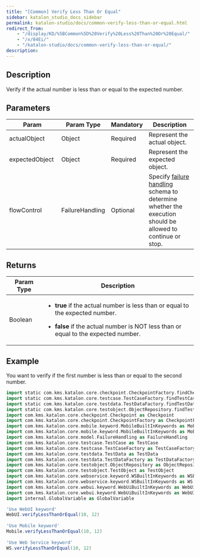 ```yaml
---
title: "[Common] Verify Less Than Or Equal" 
sidebar: katalon_studio_docs_sidebar
permalink: katalon-studio/docs/common-verify-less-than-or-equal.html 
redirect_from:
    - "/display/KD/%5BCommon%5D%20Verify%20Less%20Than%20Or%20Equal/"
    - "/x/84Ei/"
    - "/katalon-studio/docs/common-verify-less-than-or-equal/"
description: 
---
```

Description  
-------------

Verify if the actual number is less than or equal to the expected number.

Parameters  
------------

| Param | Param Type | Mandatory | Description |
| --- | --- | --- | --- |
| actualObject  | Object  | Required | Represent the actual object. |
| expectedObject  | Object  | Required | Represent the expected object. |
| flowControl | FailureHandling | Optional | Specify [failure handling](/x/qAAM) schema to determine whether the execution should be allowed to continue or stop. |

Returns 
--------

<table><thead><tr><th>Param Type</th><th>Description</th></tr></thead><tbody><tr><td>Boolean</td><td><ul><li><p><strong>true</strong>&nbsp;if the actual number is less than&nbsp;or equal to the expected number.</p></li><li><p><strong>false</strong>&nbsp;if the actual number is NOT less than&nbsp;or equal to the expected number.</p></li></ul></td></tr></tbody></table>

Example  
---------

You want to verify if the first number is less than or equal to the second number.

```groovy
import static com.kms.katalon.core.checkpoint.CheckpointFactory.findCheckpoint
import static com.kms.katalon.core.testcase.TestCaseFactory.findTestCase
import static com.kms.katalon.core.testdata.TestDataFactory.findTestData
import static com.kms.katalon.core.testobject.ObjectRepository.findTestObject
import com.kms.katalon.core.checkpoint.Checkpoint as Checkpoint
import com.kms.katalon.core.checkpoint.CheckpointFactory as CheckpointFactory
import com.kms.katalon.core.mobile.keyword.MobileBuiltInKeywords as MobileBuiltInKeywords
import com.kms.katalon.core.mobile.keyword.MobileBuiltInKeywords as Mobile
import com.kms.katalon.core.model.FailureHandling as FailureHandling
import com.kms.katalon.core.testcase.TestCase as TestCase
import com.kms.katalon.core.testcase.TestCaseFactory as TestCaseFactory
import com.kms.katalon.core.testdata.TestData as TestData
import com.kms.katalon.core.testdata.TestDataFactory as TestDataFactory
import com.kms.katalon.core.testobject.ObjectRepository as ObjectRepository
import com.kms.katalon.core.testobject.TestObject as TestObject
import com.kms.katalon.core.webservice.keyword.WSBuiltInKeywords as WSBuiltInKeywords
import com.kms.katalon.core.webservice.keyword.WSBuiltInKeywords as WS
import com.kms.katalon.core.webui.keyword.WebUiBuiltInKeywords as WebUiBuiltInKeywords
import com.kms.katalon.core.webui.keyword.WebUiBuiltInKeywords as WebUI
import internal.GlobalVariable as GlobalVariable

'Use WebUI keyword'
WebUI.verifyLessThanOrEqual(10, 12)
 
'Use Mobile keyword'
Mobile.verifyLessThanOrEqual(10, 12)
 
'Use Web Service keyword' 
WS.verifyLessThanOrEqual(10, 12)
```